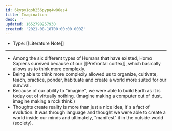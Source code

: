 ```yaml
---
id: 6kypy1qob256pypq4w86es4
title: Imagination
desc: ''
updated: 1652798257930
created: '2021-08-18T00:00:00.000Z'
---
```


- Type: [[Literature Note]]

---

- Among the six different types of Humans that have existed, Homo Sapiens survived because of our [[Prefrontal cortex]], which basically allows us to think more complexly.
- Being able to think more complexly allowed us to organize, cultivate, teach, practice, ponder, habituate and create a world more suited for our survival.
- Because of our ability to "imagine", we were able to build Earth as it is today out of virtually nothing. (Imagine making a computer out of dust, imagine making a rock think.)
- Thoughts create reality is more than just a nice idea, it's a fact of evolution. It was through language and thought we were able to create a world inside our minds and ultimately, "manifest" it in the outside world (society).
